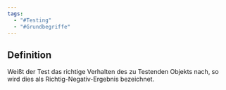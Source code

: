 ```yaml
---
tags:
  - "#Testing"
  - "#Grundbegriffe"
---
```

## Definition
Weißt der Test das richtige Verhalten des zu Testenden Objekts nach, so wird dies als Richtig-Negativ-Ergebnis bezeichnet.
